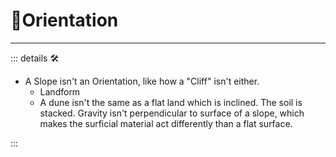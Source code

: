 # 🔻<via>Orientation</via>

---

<!-- =================================================== -->
<!-- =================================================== -->
<!-- =================================================== -->
<!-- =================================================== -->
<!-- =================================================== -->
::: details 🛠

- A Slope isn't an Orientation, like how a "Cliff" isn't either.
    - Landform
    - A dune isn't the same as a flat land which is inclined. The soil is stacked. Gravity isn't perpendicular to surface of a slope, which makes the surficial material act differently than a flat surface.

:::
